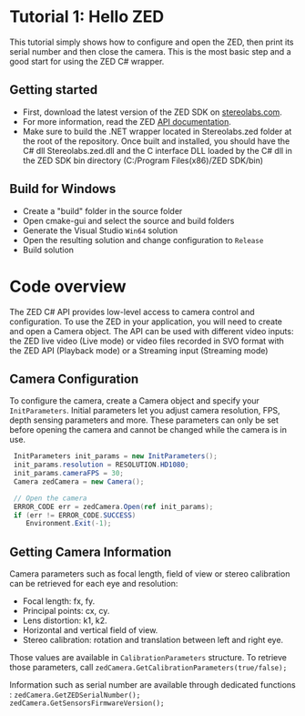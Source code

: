 # Tutorial 1: Hello ZED

This tutorial simply shows how to configure and open the ZED, then print its serial number and then close the camera. This is the most basic step and a good start for using the ZED C# wrapper.

## Getting started

- First, download the latest version of the ZED SDK on [stereolabs.com](https://www.stereolabs.com).
- For more information, read the ZED [API documentation](https://www.stereolabs.com/developers/documentation/API/).
- Make sure to build the .NET wrapper located in Stereolabs.zed folder at the root of the repository. Once built and installed, you should have the C# dll Stereolabs.zed.dll and the C interface DLL loaded by the C# dll in the ZED SDK bin directory (C:/Program Files(x86)/ZED SDK/bin)

## Build for Windows

- Create a "build" folder in the source folder
- Open cmake-gui and select the source and build folders
- Generate the Visual Studio `Win64` solution
- Open the resulting solution and change configuration to `Release`
- Build solution

# Code overview
The ZED C# API provides low-level access to camera control and configuration. To use the ZED in your application, you will need to create and open a Camera object. The API can be used with different video inputs: the ZED live video (Live mode) or video files recorded in SVO format with the ZED API (Playback mode) or a Streaming input (Streaming mode)

## Camera Configuration
To configure the camera, create a Camera object and specify your `InitParameters`. Initial parameters let you adjust camera resolution, FPS, depth sensing parameters and more. These parameters can only be set before opening the camera and cannot be changed while the camera is in use.

```csharp
 InitParameters init_params = new InitParameters();
 init_params.resolution = RESOLUTION.HD1080;
 init_params.cameraFPS = 30;
 Camera zedCamera = new Camera();

 // Open the camera
 ERROR_CODE err = zedCamera.Open(ref init_params);
 if (err != ERROR_CODE.SUCCESS)
	Environment.Exit(-1);
```
 

## Getting Camera Information

Camera parameters such as focal length, field of view or stereo calibration can be retrieved for each eye and resolution:

- Focal length: fx, fy.
- Principal points: cx, cy.
- Lens distortion: k1, k2.
- Horizontal and vertical field of view.
- Stereo calibration: rotation and translation between left and right eye.

Those values are available in `CalibrationParameters` structure. To retrieve those parameters, call 
`zedCamera.GetCalibrationParameters(true/false);`

Information such as serial number are available through dedicated functions : 
`zedCamera.GetZEDSerialNumber();`
`zedCamera.GetSensorsFirmwareVersion();`
